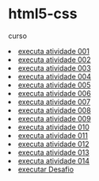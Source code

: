 # html5-css
 curso

<li><a href="https://samirasantos2008.github.io/html5-css/Exercicios/exe001">executa atividade 001</a></li>
<li><a href="https://samirasantos2008.github.io/html5-css/Exercicios/exe002">executa atividade 002</a></li>
<li><a href="https://samirasantos2008.github.io/html5-css/Exercicios/exe003">executa atividade 003</a></li>
<li><a href="https://samirasantos2008.github.io/html5-css/Exercicios/exe004">executa atividade 004</a></li>
<li><a href="https://samirasantos2008.github.io/html5-css/Exercicios/exe005">executa atividade 005</a></li>
<li><a href="https://samirasantos2008.github.io/html5-css/Exercicios/exe006">executa atividade 006</a></li>
<li><a href="https://samirasantos2008.github.io/html5-css/Exercicios/exe007">executa atividade 007</a></li>
<li><a href="https://samirasantos2008.github.io/html5-css/Exercicios/exe008">executa atividade 008</a></li>
<li><a href="https://samirasantos2008.github.io/html5-css/Exercicios/exe009">executa atividade 009</a></li>
<li><a href="https://samirasantos2008.github.io/html5-css/Exercicios/exe010">executa atividade 010</a></li>
<li><a href="https://samirasantos2008.github.io/html5-css/Exercicios/exe011">executa atividade 011</a></li>
<li><a href="https://samirasantos2008.github.io/html5-css/Exercicios/exe012">executa atividade 012</a></li>
<li><a href="https://samirasantos2008.github.io/html5-css/Exercicios/exe013">executa atividade 013</a></li>
<li><a href="https://samirasantos2008.github.io/html5-css/Exercicios/exe014">executa atividade 014</a></li>
<li><a href="https://samirasantos2008.github.io/html5-css/Exercicios/desafio 10">executar Desafio</a></li>
